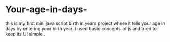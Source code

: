 # Your-age-in-days-
this is my first mini java script birth in years project where it tells your age in days by entering your birth year.
i used basic concepts of js and tried to keep its UI simple .


